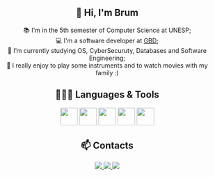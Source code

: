 <div align="center">
  <h2>👋 Hi, I'm Brum</h2>
  <p>
    📚 I'm in the 5th semester of Computer Science at UNESP; <br>
    💻 I'm a software developer at <a href="https://www.grupogbd.com/PortalGBD/index">GBD</a>; <br>
    🌱 I’m currently studying OS, CyberSecuruty, Databases and Software Engineering; <br>
    🎸 I really enjoy to play some instruments and to watch movies with my family :)
  </p>
</div>

<div align="center">
  <h2>👨🏻‍💻 Languages & Tools</h2>
  <img src="https://cdn.jsdelivr.net/gh/devicons/devicon/icons/c/c-original.svg" width="40" height="40"/>
  <img src="https://cdn.jsdelivr.net/gh/devicons/devicon/icons/java/java-original.svg" width="40" height="40"/>
  <img src="https://cdn.jsdelivr.net/gh/devicons/devicon@latest/icons/spring/spring-original.svg" width="40" height="40"/>
  <img src="https://cdn.jsdelivr.net/gh/devicons/devicon/icons/postgresql/postgresql-original.svg" width="40" height="40"/>
  <img src="https://cdn.jsdelivr.net/gh/devicons/devicon/icons/git/git-original.svg" width="40" height="40"/>
</div>

<div align="center">
  <h2>📫 Contacts</h2>
  <a href="https://www.linkedin.com/in/gabriel-brum-703982195/" target="_blank">
    <img loading="lazy" src="https://img.shields.io/badge/-LinkedIn-%230077B5?style=for-the-badge&logo=linkedin&logoColor=white" target="_blank">
  </a>
  <a href="mailto:gabrielbrum2805@gmail.com">
    <img loading="lazy" src="https://img.shields.io/badge/Gmail-D14836?style=for-the-badge&logo=gmail&logoColor=white" target="_blank">
  </a>
  <a href="https://instagram.com/_gbrum_" target="_blank">
    <img loading="lazy" src="https://img.shields.io/badge/-Instagram-%23E4405F?style=for-the-badge&logo=instagram&logoColor=white" target="_blank">
  </a>
</div>

          
<!---
gabrielmbrum/gabrielmbrum is a ✨ special ✨ repository because its `README.md` (this file) appears on your GitHub profile.
You can click the Preview link to take a look at your changes.
--->
